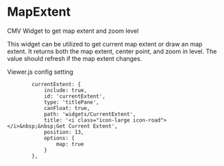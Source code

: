 # MapExtent
CMV Widget to get map extent and zoom level

This widget can be utilized to get current map extent or draw an map extent. It returns both the map extent, center point, and zoom in level.
The value should refresh if the map extent changes.

Viewer.js config setting

            currentExtent: {
                include: true,
                id: 'currentExtent',
                type: 'titlePane',
                canFloat: true,
                path: 'widgets/CurrentExtent',
                title: '<i class="icon-large icon-road"></i>&nbsp;&nbsp;Get Current Extent',
                position: 13,
                options: {
                    map: true
                }
            },            

